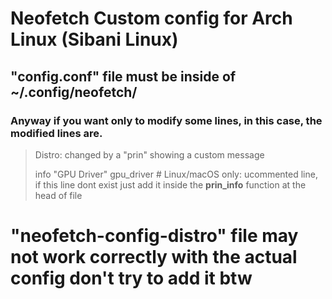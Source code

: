 # Neofetch Custom config for Arch Linux (Sibani Linux)

## "config.conf" file **must be inside** of **~/.config/neofetch/**

### Anyway if you want only to modify some lines, in this case, the modified lines are.
>
> Distro: changed by a "prin" showing a custom message
>
> info "GPU Driver" gpu_driver # Linux/macOS only: ucommented line, if this line dont exist just add it inside the **prin_info** function at the head of file
> 
# "neofetch-config-distro" file **may not work correctly with the actual config don't try to add it btw**
